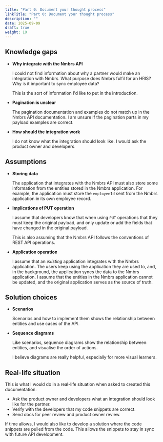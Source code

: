```yaml
---
title: "Part 0: Document your thought process"
linkTitle: "Part 0: Document your thought process"
description: ""
date: 2025-09-09
draft: true
weight: 10
---
```


## Knowledge gaps

- **Why integrate with the Nmbrs API**
    
    I could not find information about why a partner would make an integration with Nmbrs. What purpose does Nmbrs fulfil for an HRIS? Why is it important to sync employee data?

    This is the sort of information I'd like to put in the introduction.
- **Pagination is unclear**

    The pagination documentation and examples do not match up in the Nmbrs API documentation. I am unsure if the pagination parts in my payload examples are correct.

- **How should the integration work**

    I do not know what the integration should look like. I would ask the product owner and developers.

## Assumptions

- **Storing data**

    The application that integrates with the Nmbrs API must also store some information from the entities stored in the Nmbrs application. For example, the application must store the `employeeId` sent from the Nmbrs application in its own employee record.
- **Implications of PUT operation**

    I assume that developers know that when using `PUT` operations that they must keep the original payload, and only update or add the fields that have changed in the original payload.

    This is also assuming that the Nmbrs API follows the conventions of REST API operations.
- **Application operation**

    I assume that an _existing_ application integrates with the Nmbrs application. The users keep using the application they are used to, and, in the background, the application syncs the data to the Nmbrs application. I assume that the entities in the Nmbrs application cannot be updated, and the original application serves as the source of truth.

## Solution choices

- **Scenarios**

    Scenarios and how to implement them shows the relationship between entities and use cases of the API.
- **Sequence diagrams**

    Like scenarios, sequence diagrams show the relationship between entities, and visualise the order of actions.

    I believe diagrams are really helpful, especially for more visual learners.

## Real-life situation

This is what I would do in a real-life situation when asked to created this documentation:

- Ask the product owner and developers what an integration should look like for the partner.
- Verify with the developers that my code snippets are correct.
- Send docs for peer review and product owner review.

If time allows, I would also like to develop a solution where the code snippets are pulled from the code. This allows the snippets to stay in sync with future API development.